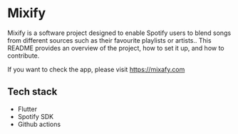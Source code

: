 # Mixify

Mixify is a software project designed to enable Spotify users to blend songs from different sources such as their favourite playlists or artists.. This README provides an overview of the project, how to set it up, and how to contribute.

If you want to check the app, please visit https://mixafy.com

## Tech stack
- Flutter
- Spotify SDK
- Github actions
